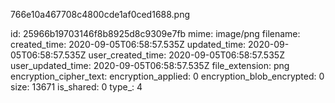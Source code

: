 766e10a467708c4800cde1af0ced1688.png

id: 25966b19703146f8b8925d8c9309e7fb
mime: image/png
filename: 
created_time: 2020-09-05T06:58:57.535Z
updated_time: 2020-09-05T06:58:57.535Z
user_created_time: 2020-09-05T06:58:57.535Z
user_updated_time: 2020-09-05T06:58:57.535Z
file_extension: png
encryption_cipher_text: 
encryption_applied: 0
encryption_blob_encrypted: 0
size: 13671
is_shared: 0
type_: 4